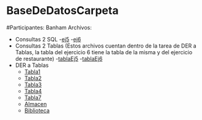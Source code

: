 # BaseDeDatosCarpeta
#Participantes: Banham
Archivos:
- Consultas 2 SQL
  -[ej5](https://github.com/Teo418/BaseDeDatosCarpeta/blob/main/DER%201%205.mwb)
  -[ej6](https://github.com/Teo418/BaseDeDatosCarpeta/blob/main/DER%201%206%20y%20DER%203%20(Banham-Imbroisi).mwb)
- Consultas 2 Tablas (Estos archivos cuentan dentro de la tarea de DER a Tablas, la tabla del ejercicio 6 tiene la tabla de la misma y del ejercicio de restaurante)
  -[tablaEj5](https://github.com/Teo418/BaseDeDatosCarpeta/blob/main/consultas2(ej5der1).sql)
  -[tablaEj6](https://github.com/Teo418/BaseDeDatosCarpeta/blob/main/consultas2(ej6der1).sql)
- DER a Tablas
  - [Tabla1]()
  - [Tabla2]()
  - [Tabla3]()
  - [Tabla4]()
  - [Tabla7]()
  - [Almacen]()
  - [Biblioteca]()

